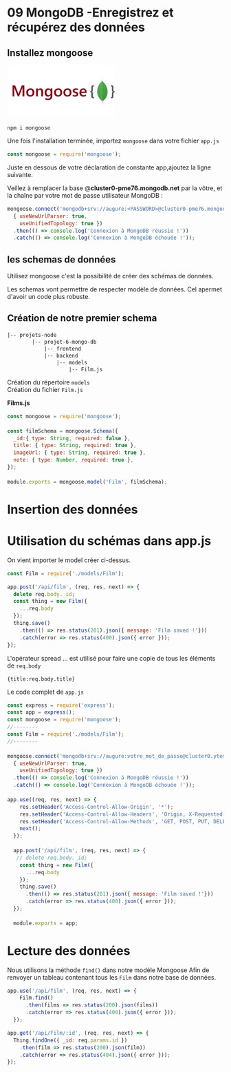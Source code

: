# 09 MongoDB -Enregistrez et récupérez des données
## Installez mongoose
<img src="../img/9/mongoose.webp" width="250">

```
npm i mongoose
```

Une fois l'installation terminée, importez <code>mongoose</code> dans votre fichier <code>app.js</code> 
```js
const mongoose = require('mongoose');
```
  

Juste en dessous de votre déclaration de constante app,ajoutez la ligne suivante.  
   
Veillez à remplacer la base @**cluster0-pme76.mongodb.net** par la vôtre, et la chaîne <PASSWORD> par votre mot de passe utilisateur MongoDB :

```js
mongoose.connect('mongodb+srv://augure:<PASSWORD>@cluster0-pme76.mongodb.net/test?retryWrites=true&w=majority',
  { useNewUrlParser: true,
    useUnifiedTopology: true })
  .then(() => console.log('Connexion à MongoDB réussie !'))
  .catch(() => console.log('Connexion à MongoDB échouée !'));
```

## les schemas de données
Utilisez mongoose c'est la possibilité de créer des schémas de données.  

Les schemas vont permettre de respecter modèle de données.
Cel apermet d'avoir un code plus robuste.

## Création de notre premier schema
```
|-- projets-node
        |-- projet-6-mongo-db
            |-- frontend
            |-- backend
                |-- models
                    |-- Film.js
```
Création du répertoire <code>models</code>   
Création du fichier <code>Film.js</code>  
    
**Films.js**
```js
const mongoose = require('mongoose');

const filmSchema = mongoose.Schema({
  _id:{ type: String, required: false },
  title: { type: String, required: true },
  imageUrl: { type: String, required: true },
  note: { type: Number, required: true },
});

module.exports = mongoose.model('Film', filmSchema);
```
# Insertion des données
# Utilisation du schémas dans app.js

On vient importer le model créer ci-dessus.  

```js
const Film = require('./models/Film');
```

```js
app.post('/api/film', (req, res, next) => {
  delete req.body._id;
  const thing = new Film({
    ...req.body
  });
  thing.save()
    .then(() => res.status(201).json({ message: 'Film saved !'}))
    .catch(error => res.status(400).json({ error }));
});
```
L'opérateur spread ... est utilisé pour faire une copie de tous les éléments de <code>req.body</code>   
```
{title:req.body.title}
```
Le code complet de <code>app.js</code>
```js
const express = require('express');
const app = express();
const mongoose = require('mongoose');
//--------
const Film = require('./models/Film');
//--------

mongoose.connect('mongodb+srv://augure:votre_mot_de_passe@cluster0.ytemn.mongodb.net/?retryWrites=true&w=majority&appName=Cluster0',
  { useNewUrlParser: true,
    useUnifiedTopology: true })
  .then(() => console.log('Connexion à MongoDB réussie !'))
  .catch(() => console.log('Connexion à MongoDB échouée !'));

app.use((req, res, next) => {
    res.setHeader('Access-Control-Allow-Origin', '*');
    res.setHeader('Access-Control-Allow-Headers', 'Origin, X-Requested-With, Content, Accept, Content-Type, Authorization');
    res.setHeader('Access-Control-Allow-Methods', 'GET, POST, PUT, DELETE, PATCH, OPTIONS');
    next();
  });

  app.post('/api/film', (req, res, next) => {
   // delete req.body._id;
    const thing = new Film({
      ...req.body
    });
    thing.save()
      .then(() => res.status(201).json({ message: 'Film saved !'}))
      .catch(error => res.status(400).json({ error }));
  });

  module.exports = app;
```

# Lecture des données
Nous utilisons la méthode <code>find()</code> dans notre modèle Mongoose 
Afin de renvoyer un tableau contenant tous les <code>Film</code> dans notre base de données.
```js
app.use('/api/film', (req, res, next) => {
    Film.find()
      .then(films => res.status(200).json(films))
      .catch(error => res.status(400).json({ error }));
  });
```

```js
app.get('/api/film/:id', (req, res, next) => {
  Thing.findOne({ _id: req.params.id })
    .then(film => res.status(200).json(film))
    .catch(error => res.status(404).json({ error }));
});
```

